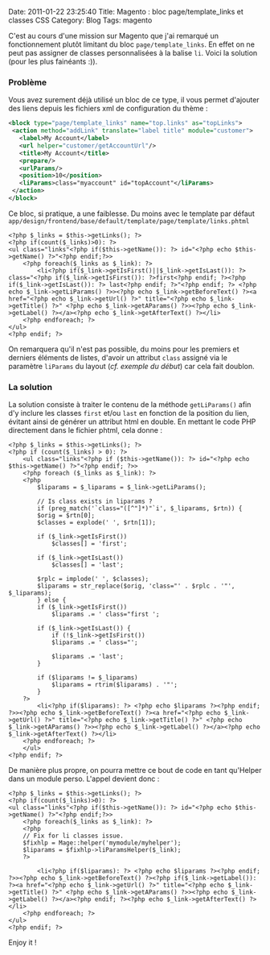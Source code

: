 Date: 2011-01-22 23:25:40
Title: Magento : bloc page/template_links et classes CSS
Category: Blog
Tags: magento

C'est au cours d'une mission sur Magento que j'ai remarqué un fonctionnement plutôt limitant du bloc `page/template_links`. En effet on ne peut pas assigner de classes personnalisées à la balise `li`. Voici la solution (pour les plus fainéants :)).

### Problème

Vous avez surement déjà utilisé un bloc de ce type, il vous permet d'ajouter des liens depuis les fichiers xml de configuration du thème :

``` xml
<block type="page/template_links" name="top.links" as="topLinks">
 <action method="addLink" translate="label title" module="customer">
   <label>My Account</label>
   <url helper="customer/getAccountUrl"/>
   <title>My Account</title>
   <prepare/>
   <urlParams/>
   <position>10</position>
   <liParams>class="myaccount" id="topAccount"</liParams>
 </action>
</block>
```

Ce bloc, si pratique, a une faiblesse. Du moins avec le template par défaut `app/design/frontend/base/default/template/page/template/links.phtml`

``` html+php
<?php $_links = $this->getLinks(); ?>
<?php if(count($_links)>0): ?>
<ul class="links"<?php if($this->getName()): ?> id="<?php echo $this->getName() ?>"<?php endif;?>>
    <?php foreach($_links as $_link): ?>
        <li<?php if($_link->getIsFirst()||$_link->getIsLast()): ?> class="<?php if($_link->getIsFirst()): ?>first<?php endif; ?><?php if($_link->getIsLast()): ?> last<?php endif; ?>"<?php endif; ?> <?php echo $_link->getLiParams() ?>><?php echo $_link->getBeforeText() ?><a href="<?php echo $_link->getUrl() ?>" title="<?php echo $_link->getTitle() ?>" <?php echo $_link->getAParams() ?>><?php echo $_link->getLabel() ?></a><?php echo $_link->getAfterText() ?></li>
    <?php endforeach; ?>
</ul>
<?php endif; ?>
```

On remarquera qu'il n'est pas possible, du moins pour les premiers et derniers éléments de listes, d'avoir un attribut `class` assigné via le paramètre `liParams` du layout (_cf. exemple du début_) car cela fait doublon.


### La solution

La solution consiste à traiter le contenu de la méthode `getLiParams()` afin d'y inclure les classes `first` et/ou `last` en fonction de la position du lien, évitant ainsi de générer un attribut html en double. En mettant le code PHP directement dans le fichier phtml, cela donne :

``` html+php
<?php $_links = $this->getLinks(); ?>
<?php if (count($_links) > 0): ?>
    <ul class="links"<?php if ($this->getName()): ?> id="<?php echo $this->getName() ?>"<?php endif; ?>>
    <?php foreach ($_links as $_link): ?>
    <?php
	    $liparams = $_liparams = $_link->getLiParams();

	    // Is class exists in liparams ?
	    if (preg_match('`class="([^"]*)"`i', $_liparams, $rtn)) {
		$orig = $rtn[0];
		$classes = explode(' ', $rtn[1]);

		if ($_link->getIsFirst())
		    $classes[] = 'first';

		if ($_link->getIsLast())
		    $classes[] = 'last';

		$rplc = implode(' ', $classes);
		$liparams = str_replace($orig, 'class="' . $rplc . '"', $_liparams);
	    } else {
		if ($_link->getIsFirst())
		    $liparams .= ' class="first ';

		if ($_link->getIsLast()) {
		    if (!$_link->getIsFirst())
			$liparams .= ' class="';

		    $liparams .= 'last';
		}

		if ($liparams != $_liparams)
		    $liparams = rtrim($liparams) . '"';
	    }
    ?>
	    <li<?php if($liparams): ?> <?php echo $liparams ?><?php endif; ?>><?php echo $_link->getBeforeText() ?><a href="<?php echo $_link->getUrl() ?>" title="<?php echo $_link->getTitle() ?>" <?php echo $_link->getAParams() ?>><?php echo $_link->getLabel() ?></a><?php echo $_link->getAfterText() ?></li>
    <?php endforeach; ?>
	</ul>	
<?php endif; ?>
```

De manière plus propre, on pourra mettre ce bout de code en tant qu'Helper dans un module perso. L'appel devient donc :

``` html+php
<?php $_links = $this->getLinks(); ?>
<?php if(count($_links)>0): ?>
<ul class="links"<?php if($this->getName()): ?> id="<?php echo $this->getName() ?>"<?php endif;?>>
    <?php foreach($_links as $_link): ?>
	<?php
	// Fix for li classes issue.
	$fixhlp = Mage::helper('mymodule/myhelper');
	$liparams = $fixhlp->liParamsHelper($_link);
	?>

        <li<?php if($liparams): ?> <?php echo $liparams ?><?php endif; ?>><?php echo $_link->getBeforeText() ?><?php if($_link->getLabel()): ?><a href="<?php echo $_link->getUrl() ?>" title="<?php echo $_link->getTitle() ?>" <?php echo $_link->getAParams() ?>><?php echo $_link->getLabel() ?></a><?php endif; ?><?php echo $_link->getAfterText() ?></li>
    <?php endforeach; ?>
</ul>
<?php endif; ?>
```

Enjoy it !
